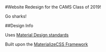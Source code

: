 #Website Redesign for the CAMS Class of 2019!

Go sharks!

##Design Info

Uses [Material Design standards](https://material.google.com/ "Docs")

Built upon the [MaterializeCSS Framework](http://materializecss.com/ "Docs")
